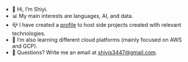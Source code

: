 - 🔮 Hi, I’m Shiyi.
- 📊 My main interests are languages, AI, and data.
- 📪 I have created a [profile](https://github.com/shiyisrsly) to host side projects created with relevant technologies.
- 🌱 I’m also learning different cloud platforms (mainly focused on AWS and GCP).
- 💌 Questions? Write me an email at shiyis3447@gmail.com.

<!---
shiyis/shiyis is a ✨ special ✨ repository because its `README.md` (this file) appears on your GitHub profile.
You can click the Preview link to take a look at your changes.
--->

